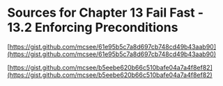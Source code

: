 # Sources for Chapter 13 Fail Fast - 13.2 Enforcing Preconditions


[https://gist.github.com/mcsee/61e95b5c7a8d697cb748cd49b43aab90](https://gist.github.com/mcsee/61e95b5c7a8d697cb748cd49b43aab90)

[https://gist.github.com/mcsee/b5eebe620b66c510bafe04a7a4f8ef82](https://gist.github.com/mcsee/b5eebe620b66c510bafe04a7a4f8ef82)